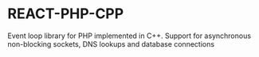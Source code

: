 REACT-PHP-CPP
=============

Event loop library for PHP implemented in C++. Support for asynchronous non-blocking sockets, DNS lookups and database connections
